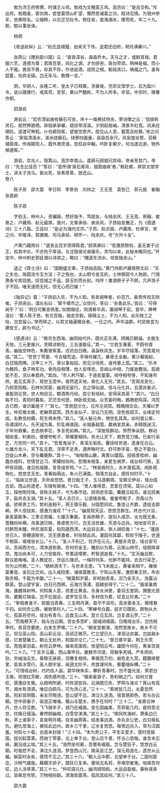 <!-- { "loadSidebar": true } -->
　　勃为沛王府修撰，时诸王斗鸡，勃戏为文檄英王鸡。高宗曰：“是且交构。”斥出府。勃既废，客剑南，尝登葛愦山旷望，慨然思诸葛之功，赋诗见情。为虢州参军，坐罪除名。父福畤，以左迁交阯令，勃往省，度海溺水，痵而死，年二十九。剧、勉以事坐诛。

　　杨炯

　　《夜送赵纵》云：“赵氏连城璧，由来天下传。送君还旧府，明月满秦川。”

　　张燕公《赠别盈川箴》云：“杳杳深谷，森森乔木。天与之才，或鲜其禄。君服六艺，道德为尊；君居百里，风化之源。才勿骄吝，政勿苛烦。明神是福，而小人不冤。畏其不畏，存其不存，作诰兹酒，成败之根。勒铭其口，祸福之门。虽有韶夏，勿弃击辕。岂无车马，敢赠一言。”

　　炯，华阴人，永隆二年，皇太子已释奠，求豪俊，充崇文馆学士。后为盈川令，说以箴赠行，戒其苛。至官，果以严酷称，不为人所多。卒官。中宗时，赠著作郎。

　　田游岩

　　游岩云：“宏农清岩曲有磐石可坐，宋十一每拂拭待余，寄诗赠之云：‘信彼称灵石，居然狎遁栖。徘徊承翠巘，斌驳带深溪。夕阴起层岫，清景半虹霓。风来应啸阮，波渡可琴嵇。仆也颍阳客，望彼空思齐。傥见山人至，簮蒿且杖藜。’宋之问答云：‘家临清溪水，溪水绕磐石。绿萝四面垂，袅袅百余尺。风泉度丝管，苔藓铺茵席。传闻颍阳人，霞外潄灵液。忽枉岩中翰，吟卧复朝夕。何当遂远游，物外候逋客。’”

　　游岩，京兆人，隐箕山。高宗幸嵩山，遣薛元超就问其母。帝亲至其门，帝曰：“先生比佳否？”答曰：“臣所谓‘泉石膏肓，烟霞痼疾’者。”敕赴都，拜崇文馆学士，进太子洗马。裴炎死，坐素厚善，放还山。  
卷八

　　陈子昂　邵大震　李日知　李景伯　刘祎之　王无竞　袁恕己　郭元振　崔融　张昌龄

　　陈子昂

　　字伯玉，梓州人。资褊躁，然好施予，笃朋友，与陆余庆、王无竞、房融、崔泰之、卢藏用、赵元最厚。唐兴，文章承徐、庾余风，子昂始变雅正，为《感遇诗》三十八篇。王适曰：“是必为海内文宗。”子昂、赵贞固、卢藏用、杜审言、宋之问、毕隆泽、郭袭微、司马承祯、释怀一、陆余庆，号“方外十友”。

　　卢黄门藏用曰：“道丧五百岁而得陈君。”颜真卿曰：“若激昂颓俗，虽无害于过正，权其中论，不亦伤于厚诬。与沈隐侯论谢康乐，灵均以来，此秘未睹同也。”开宝中，梓州刺史郭廷谓以诗哭之，略曰：“魄逐东流水，坟依独坐山。”

　　退之《荐士诗》曰：“国朝盛文章，子昂始高蹈。”黄门侍郎卢藏用祭文曰：“天之生也，珠圆流兮玉方洁；子之殁也，太山颓兮良玉折。士林閴寂兮人物疏，门馆萧条兮宾侣绝。叹佳城之不返，辞玉阶而长别。呜呼！置酒祭子子不顾，亢声哭子子不回。唯天道而无托，但无心而已摧！”

　　《独异记》载：“子昂初入京，不为人知。有卖胡琴者，价百万，豪贵传视无辩者。子昂突出，谓左右曰：‘辇千缗市之。’众惊问，答曰：‘余善此乐。’皆曰：‘可得闻乎？’曰：‘明日可集宣扬里。’如期偕往，则酒肴毕具，置胡琴于前。食毕，捧琴语曰：‘蜀人陈子昂，有文百轴，驰走京毂，碌碌尘土，不为人知。此乐贱工之役，岂宜留心。’举而碎之，以其文轴遍赠会者。一日之内，声华溢郡。时武攸宜为建安王，辟为书记。”

　　《感遇诗》云：“微月生西海，幽阳始代升。圆光正东满，阴魄已朝凝。太极生天地，三元更废兴。至精谅斯在，三五谁能征。”其一。“兰若生春夏，芊蔚何青青。幽独空林色，朱蕤冒紫茎。迟迟白日晚，袅袅秋风生。岁华尽摇落，芳意竟何成。”其二。“苍苍丁零塞，今古缅荒途。亭堠何摧兀，暴骨无全躯。黄沙幕南起，白日隐西隅。汉甲三十万，曾以事匈奴。但见沙场死，谁怜塞上孤。”其三。“乐羊为魏将，食子殉军功。骨肉且相薄，他人安得忠。吾闻山中相，乃属放麑翁。孤兽犹不忍，况以奉君终。”其四。“市人矜巧智，于道若童蒙。倾夺相夸侈，不知身所终。曷见玄真子，观世玉壶中。杳然遗天地，乘化入无穷。”其五。“吾观龙变化，乃知至阳精。石林何冥密，幽洞无留行。古之得仙道，信与元化并。玄感非象识，谁能测沦冥。世人拘目见，酣酒笑丹经。昆仑有瑶树，安得采其英？”其六。“白日每不归，青阳时暮矣。茫茫吾何思，林卧观无始。众芳委时晦，鶗鴂悲鸣耳。鸿荒古已颓，谁识巢居子？”其七。“吾观昆仑化，日月沦洞冥。精魄相交会，天壤以罗生。仲尼推太极，老聃贵窈冥。西方金仙子，崇议乃无明。空色皆寂灭，业缘定何成。名教信纷藉，死生俱未停。”其八。“圣人秘元命，惧世乱其真。如何嵩公辈，诙谲误时人。先天诚为美，阶乱祸谁因。长城备敌国，嬴祸发其亲。赤精既迷汉，子年何救秦。去去桃李花，多言死如麻。”其九。“深居观群动，悱然争朵颐。群动相啖食，利害纷。便便夸毗子，荣耀更相持。务光让天下，商贾竞刀锥。已矣行采芝，万世同一时。”其十。“吾爱鬼谷子，青溪无垢氛。囊括经世道，遗身在白云。七雄方龙斗，天下乱无君。浮荣不足贵，遵养晦时文。舒可弥宇宙，卷之不盈分。岂徒山木寿，空与麋鹿群。”其十一。“呦呦南山鹿，离罟以媒囮。招摇青桂树，幽蠹亦成科。世情甘近习，荣耀纷如何。怨憎未相复，亲爱生祸罗。瑶台倾巧笑，玉杯殒双娥。谁见枯城蘖，青青成斧柯。”十二。“林居病时久，水木澹孤清。闲卧观物化，悠悠念无生。青春始萌达，朱火已满盈。殂落方自此，感叹何时平。”十三。“临岐泣世道，天命良悠悠。昔日殷王子，玉马遂朝周。宝鼎沦伊谷，瑶台成古邱。西山伤遗老，东陵有故侯。”十四。“贵人难得意，赏爱在须臾。莫以心如玉，探他明月珠。昔称夭桃子，今为舂市徒。鸱鸮悲东国，麋鹿泣姑苏。谁见鸱夷子，扁舟去五湖。”其十五。“圣人去已久，公道缅良难。蚩蚩夸毗子，尧禹以为谩。骄荣贵工巧，势利迭相干。燕王尊乐毅，分国愿同欢。鲁连让齐爵，遗组去邯郸。伊人信往矣，感激为谁叹？”十六。“幽居观天运，悠悠念群生。终古代兴没，豪圣莫能争。三季沦周赧，七雄灭秦嬴。复闻赤精子，提剑入咸京。炎光既无象，晋魏纷纵横。尧禹道已昧，昏虐势方行。岂无当世雄，天道与边兵。咄咄安可言，时醉而未醒。仲尼溺东夏，伯阳遁西溟。大运自古来，旅人胡叹哉！”十七。“逶迤世已久，骨鲠道斯穷。岂无感激者，时俗颓此风。灌园何其鄙，皎皎于陵子。世道不相容，嗟嗟张长公。”十八。“圣人不利己，忧济在元元。黄屋非尧意，瑶台安可论。吾闻西方化，清净道弥敦。奈何穷金玉，雕刻以为尊。云架山林尽，瑶图珠翠烦。鬼功尚未可，人力安能存。夸愚适增累，矜智道逾昏。”十九。“玄天幽且默，群议曷嗤嗤。圣人教犹在，世运久陵迟。一绳将何系，忧醉不能持。去去行采芝，勿为尘所欺。”二十。“蜻蛉游天下，与世本无患。飞飞未能止，黄雀来相干。穰侯富秦宠，金石比交欢。出入咸阳里，诸侯莫敢言。宁知山东客，激怒秦王肝。布衣取丞相，千载为辛酸。”二十一。“微霜知岁晏，斧柯始青青。况乃金天久，浩露沾群英。登山望宇宙，白日已西暝。云海方荡潏，孤鳞安得宁。”二十二。“翡翠巢南海，雄雌珠树林。何知美人意，骄爱比黄金。杀身炎洲里，委羽玉堂阴。旖旎光首饰，葳蕤烂锦衾。岂不在遐远，虞罗忽见寻。多材信为累，叹息比珍禽。”二十三。“挈瓶者谁子，姣服当青春。三五明月满，盈华不自珍。高坐委金玉，微缕悬千钧。如何负公鼎，被敚笑时人。”二十四。“寒蝉号白露，兹岁已蹉跎。群物从大化，孤英将奈何。瑶台有青鸟，远食玉山禾。昆仑见玄凤，岂复虞云罗。”二十五。“荒哉穆天子，始与白云期。宫女多怨旷，层城闭峨眉。日晚瑶台乐，岂伤桃李时。青苔空萎绝，白发生罗帷。”二十六。“朝发宜都渚，浩然思故乡。故乡不可见，但见巫山阳。巫山彩云没，高邱正微茫。伫立望已久，涕泪沾衣裳。岂兹越乡感，忆昔楚襄王。朝云无处所，荆国亦沦亡。”二十七。“昔日章华宴，荆王乐荒淫。霓旌翠羽盖，射兕云梦林。朅来高唐观，怅望阳云岑。雄图今何在，黄雀空哀吟。”二十八。“丁亥岁云暮，西山事甲兵。赢粮市邛道，荷戟争羌城。严冬阴风劲，穷岫油云生。昏黩无昼夜，羽檄复相惊。拳跼竞万仞，崩危走九冥。籍籍峰壑里，哀哀冰雪行。圣人御宇宙，闻道太阶平。肉食谋何失，藜藿缅纵横。”二十九。“可惜瑶台树，灼灼佳人姿。碧华映朱实，攀折青春时。岂不盛光宠，荣君白玉墀。但恨红芳歇，凋伤感所思。”三十。“朅来豪游子，势利祸之门。如何兰膏叹，感激自生冤。众趋明所避，时弃道犹存。云渊既已失，罗网与谁论？箕山有高节，湘水有清源。唯应白鸥鸟，可为洗心言。”三十一。“索居犹几日，炎夏忽然衰。阳彩皆阴翳，亲友尽暌违。登山望不见，涕泣久涟洏。宿昔感颜色，若与白云期。世中骄豪子，驱逐正嗤嗤。蜀山与楚水，携手在何时？”三十二。“金鼎合神丹，世人将见欺。飞飞骑羊子，胡乃在峨眉。变化固幽类，芳菲能几时。疲疴苦沦世，忧痗日侵淄。眷然顾幽褐，白雪空涕洟。”其三十三。“朔风吹海树，萧条边已秋。亭上谁家子，哀哀明月楼。自言幽燕客，结发事远游。赤丸杀公吏，白刃报私仇。避仇至海上，被役此边州。故乡三千里，辽水复悠悠。每愤边兵入，常为汉国羞。何知七十载，白首未封侯！”三十四。“本为贵公子，平生实爱才。感时思报国，拔剑起蒿莱。西驰丁零塞，北上单于台。登山见千里，怀古心悠哉。谁言未忘祸，磨没成尘埃。”其三十五。“浩然坐何慕，吾蜀有峨眉。念与楚狂子，悠悠白云期。时哉悲不会，涕泣久涟洏。梦登西山冗，南采巫江芝。探元观造化，遗世从云螭。婉娈时永矣，感悟不见之。”其三十六。“朝入云中郡，北望单于台。二国何密迩，沙朔气雄哉。藉藉天骄子，猖狂已复来。塞垣无名将，亭堠空崔嵬。咄嗟吾何叹，边人涂草莱。”其三十七。“仲尼探元化，幽鸿顺阳和。大运自盈缩，春秋递来过。盲飙忽号怒，万物相纷劘。溟海皆震荡，孤凤其如何。”其三十八。

　　邵大震


